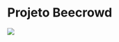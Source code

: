 # Projeto Beecrowd

<img src="https://github.com/user-attachments/assets/998a3f45-2c66-476b-8dae-8dbfb7d74ad6">
